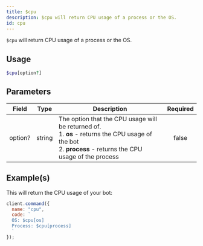```yaml
---
title: $cpu
description: $cpu will return CPU usage of a process or the OS.
id: cpu
---
```


`$cpu` will return CPU usage of a process or the OS.

## Usage

```php
$cpu[option?]
```

## Parameters

| Field   | Type   | Description                                                                                                                                                         | Required |
| ------- | ------ | ------------------------------------------------------------------------------------------------------------------------------------------------------------------- | :------: |
| option? | string | The option that the CPU usage will be returned of. <br /> 1. **os** - returns the CPU usage of the bot <br /> 2. **process** - returns the CPU usage of the process |  false   |

## Example(s)

This will return the CPU usage of your bot:

```javascript
client.command({
  name: "cpu",
  code: `
  OS: $cpu[os] 
  Process: $cpu[process] 
  `
});
```
